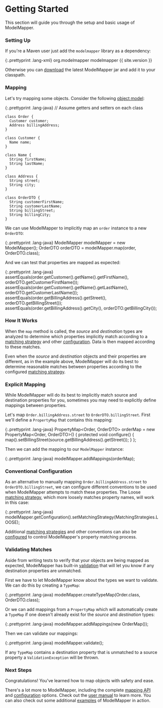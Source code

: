 # Getting Started

This section will guide you through the setup and basic usage of ModelMapper.

### Setting Up

If you're a Maven user just add the `modelmapper` library as a dependency:

{:.prettyprint .lang-xml}
	<dependency>
	  <groupId>org.modelmapper</groupId>
	  <artifactId>modelmapper</artifactId>
	  <version>{{ site.version }}</version>
	</dependency>

Otherwise you can [download](/downloads) the latest ModelMapper jar and add it to your classpath.

### Mapping

Let's try mapping some objects. Consider the following [object model](https://github.com/jhalterman/modelmapper/tree/master/examples/src/main/java/org/modelmapper/gettingstarted):

{:.prettyprint .lang-java}
	// Assume getters and setters on each class
	
	class Order {
	  Customer customer;
	  Address billingAddress;
	}
	
	class Customer {
	  Name name;
	}
	
	class Name {
	  String firstName;
	  String lastName;
	}
	
	class Address {
	  String street;
	  String city;
	}
	
	class OrderDTO {
	  String customerFirstName;
	  String customerLastName;
	  String billingStreet;
	  String billingCity;
	}

We can use ModelMapper to implicitly map an `order` instance to a new `OrderDTO`:

{:.prettyprint .lang-java}
	ModelMapper modelMapper = new ModelMapper();
	OrderDTO orderDTO = modelMapper.map(order, OrderDTO.class);

And we can test that properties are mapped as expected:

{:.prettyprint .lang-java}
	assertEquals(order.getCustomer().getName().getFirstName(), orderDTO.getCustomerFirstName());
	assertEquals(order.getCustomer().getName().getLastName(), orderDTO.getCustomerLastName());
	assertEquals(order.getBillingAddress().getStreet(), orderDTO.getBillingStreet());
	assertEquals(order.getBillingAddress().getCity(), orderDTO.getBillingCity());

### How It Works

When the `map` method is called, the _source_ and _destination_ types are analyzed to determine which properties implicitly match according to a [matching strategy](http://modelmapper.org/user-manual/configuration/#matching-strategies) and other [configuration](/user-manual/configuration). Data is then mapped according to these matches.

Even when the _source_ and _destination_ objects and their properties are different, as in the example above, ModelMapper will do its best to determine reasonable matches between properties according to the configured [matching strategy](http://modelmapper.org/user-manual/configuration/#matching-strategies).

### Explicit Mapping

While ModelMapper will do its best to implicitly match source and destination properties for you, sometimes you may need to explicitly define mappings between properties.

Let's map `Order.billingAddress.street` to `OrderDTO.billingStreet`. First we'll define a `PropertyMap` that contains this mapping:

{:.prettyprint .lang-java}
	PropertyMap<Order, OrderDTO> orderMap = new PropertyMap<Order, OrderDTO>() {
	  protected void configure() {
	    map().setBillingStreet(source.getBillingAddress().getStreet());
	  }
	};

Then we can add the mapping to our `ModelMapper` instance:

{:.prettyprint .lang-java}
	modelMapper.addMappings(orderMap);

### Conventional Configuration

As an alternative to manually mapping `Order.billingAddress.street` to `OrderDTO.billingStreet`, we can configure different conventions to be used when ModelMapper attempts to match these properties. The Loose [matching strategy](http://modelmapper.org/user-manual/configuration/#matching-strategies), which more loosely matches property names, will work in this case:

{:.prettyprint .lang-java}
	modelMapper.getConfiguration().setMatchingStrategy(MatchingStrategies.LOOSE);

Additional [matching strategies](http://modelmapper.org/user-manual/configuration/#matching-strategies) and other conventions can also be [configured](/user-manual/configuration) to control ModelMapper's property matching process.

### Validating Matches

Aside from writing tests to verify that your objects are being mapped as expected, ModelMapper has built-in [validation](/user-manual/validation) that will let you know if any destination properties are unmatched.

First we have to let ModelMapper know about the types we want to validate. We can do this by creating a `TypeMap`:

{:.prettyprint .lang-java}
	modelMapper.createTypeMap(Order.class, OrderDTO.class);

Or we can add mappings from a `PropertyMap` which will automatically create a `TypeMap` if one doesn't already exist for the _source_ and _destination_ types:

{:.prettyprint .lang-java}
	modelMapper.addMappings(new OrderMap());

Then we can validate our mappings:

{:.prettyprint .lang-java}
	modelMapper.validate();

If any `TypeMap` contains a destination property that is unmatched to a source property a `ValidationException` will be thrown.

### Next Steps

Congratulations! You've learned how to map objects with safety and ease. 

There's a lot more to ModelMapper, including the complete [mapping API](/user-manual/property-mapping/) and [configuration](/user-manual/configuration) options. Check out the [user manual](/user-manual/) to learn more. You can also check out some additional [examples](/examples/) of ModelMapper in action.
